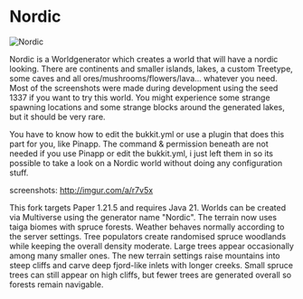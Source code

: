 Nordic
======

![Nordic](https://i.imgur.com/KJ3Di.png)

Nordic is a Worldgenerator which creates a world that will have a nordic looking. There are continents and smaller islands, lakes, a custom Treetype, some caves and all ores/mushrooms/flowers/lava... whatever you need. Most of the screenshots were made during development using the seed 1337 if you want to try this world. You might experience some strange spawning locations and some strange blocks around the generated lakes, but it should be very rare.

You have to know how to edit the bukkit.yml or use a plugin that does this part for you, like Pinapp.
The command & permission beneath are not needed if you use Pinapp or edit the bukkit.yml, i just left them in so its possible to take a look on a Nordic world without doing any configuration stuff.

screenshots: http://imgur.com/a/r7v5x

This fork targets Paper 1.21.5 and requires Java 21. Worlds can be created via Multiverse using the generator name "Nordic".
The terrain now uses taiga biomes with spruce forests. Weather behaves normally according to the server settings.
Tree populators create randomised spruce woodlands while keeping the overall density moderate. Large trees appear occasionally among many smaller ones. The new terrain settings raise mountains into steep cliffs and carve deep fjord-like inlets with longer creeks.
Small spruce trees can still appear on high cliffs, but fewer trees are generated overall so forests remain navigable.
